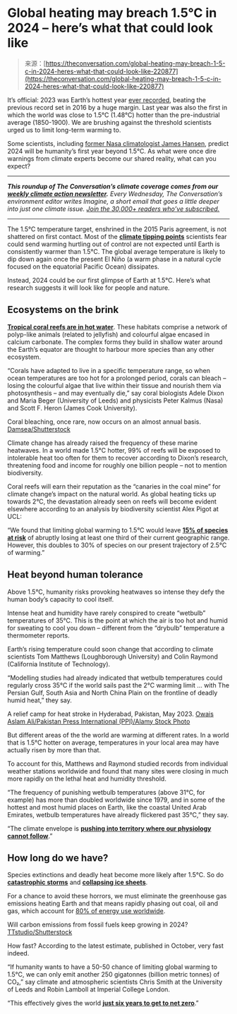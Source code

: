 <!--yml
category: 未分类
date: 2024-05-27 14:44:56
-->

# Global heating may breach 1.5°C in 2024 – here’s what that could look like

> 来源：[https://theconversation.com/global-heating-may-breach-1-5-c-in-2024-heres-what-that-could-look-like-220877](https://theconversation.com/global-heating-may-breach-1-5-c-in-2024-heres-what-that-could-look-like-220877)

It’s official: 2023 was Earth’s hottest year [ever recorded](https://climate.copernicus.eu/copernicus-2023-hottest-year-record), beating the previous record set in 2016 by a huge margin. Last year was also the first in which the world was close to 1.5°C (1.48°C) hotter than the pre-industrial average (1850-1900). We are brushing against the threshold scientists urged us to limit long-term warming to.

Some scientists, including [former Nasa climatologist James Hansen](https://www.theguardian.com/environment/2024/jan/08/global-temperature-over-1-5-c-climate-change), predict 2024 will be humanity’s first year beyond 1.5°C. As what were once dire warnings from climate experts become our shared reality, what can you expect?

* * *

***This roundup of The Conversation’s climate coverage comes from our [weekly climate action newsletter](https://theconversation.com/uk/newsletters/imagine-57?utm_source=TCUK&utm_medium=linkback&utm_campaign=Imagine&utm_content=DontHaveTimeTop).** Every Wednesday, The Conversation’s environment editor writes Imagine, a short email that goes a little deeper into just one climate issue. [Join the 30,000+ readers who’ve subscribed.](https://theconversation.com/uk/newsletters/imagine-57?utm_source=TCUK&utm_medium=linkback&utm_campaign=Imagine&utm_content=DontHaveTimeBottom)*

* * *

The 1.5°C temperature target, enshrined in the 2015 Paris agreement, is not shattered on first contact. Most of the **[climate tipping points](https://theconversation.com/what-el-nino-means-for-the-worlds-perilous-climate-tipping-points-209083)** scientists fear could send warming hurtling out of control are not expected until Earth is consistently warmer than 1.5°C. The global average temperature is likely to dip down again once the present El Niño (a warm phase in a natural cycle focused on the equatorial Pacific Ocean) dissipates.

Instead, 2024 could be our first glimpse of Earth at 1.5°C. Here’s what research suggests it will look like for people and nature.

## Ecosystems on the brink

**[Tropical coral reefs are in hot water](https://theconversation.com/safe-havens-for-coral-reefs-will-be-almost-non-existent-at-1-5-c-of-global-warming-new-study-176084)**. These habitats comprise a network of polyp-like animals (related to jellyfish) and colourful algae encased in calcium carbonate. The complex forms they build in shallow water around the Earth’s equator are thought to harbour more species than any other ecosystem.

“Corals have adapted to live in a specific temperature range, so when ocean temperatures are too hot for a prolonged period, corals can bleach – losing the colourful algae that live within their tissue and nourish them via photosynthesis – and may eventually die,” say coral biologists Adele Dixon and Maria Beger (University of Leeds) and physicists Peter Kalmus (Nasa) and Scott F. Heron (James Cook University).

Coral bleaching, once rare, now occurs on an almost annual basis. [Damsea/Shutterstock](https://www.shutterstock.com/image-photo/coral-bleaching-due-el-nino-pacific-419544148)

Climate change has already raised the frequency of these marine heatwaves. In a world made 1.5°C hotter, 99% of reefs will be exposed to intolerable heat too often for them to recover according to Dixon’s research, threatening food and income for roughly one billion people – not to mention biodiversity.

Coral reefs will earn their reputation as the “canaries in the coal mine” for climate change’s impact on the natural world. As global heating ticks up towards 2°C, the devastation already seen on reefs will become evident elsewhere according to an analysis by biodiversity scientist Alex Pigot at UCL:

“We found that limiting global warming to 1.5°C would leave **[15% of species at risk](https://theconversation.com/climate-change-if-warming-approaches-2-c-a-trickle-of-extinctions-will-become-a-flood-219182)** of abruptly losing at least one third of their current geographic range. However, this doubles to 30% of species on our present trajectory of 2.5°C of warming.”

## Heat beyond human tolerance

Above 1.5°C, humanity risks provoking heatwaves so intense they defy the human body’s capacity to cool itself.

Intense heat and humidity have rarely conspired to create “wetbulb” temperatures of 35°C. This is the point at which the air is too hot and humid for sweating to cool you down – different from the “drybulb” temperature a thermometer reports.

Earth’s rising temperature could soon change that according to climate scientists Tom Matthews (Loughborough University) and Colin Raymond (California Institute of Technology).

“Modelling studies had already indicated that wetbulb temperatures could regularly cross 35°C if the world sails past the 2°C warming limit … with The Persian Gulf, South Asia and North China Plain on the frontline of deadly humid heat,” they say.

A relief camp for heat stroke in Hyderabad, Pakistan, May 2023. [Owais Aslam Ali/Pakistan Press International (PPI)/Alamy Stock Photo](https://www.alamy.com/hyderabad-pakistan-may-18-2023-citizens-are-quenching-their-thirst-by-chilled-water-to-beat-the-heat-of-sun-during-the-hot-day-of-summer-season-at-a-relief-camp-of-heat-stroke-organized-by-social-welfare-organization-at-rashid-minhas-road-in-karachi-on-thursday-may-18-2023-image552192830.html?p=90440)

But different areas of the the world are warming at different rates. In a world that is 1.5°C hotter on average, temperatures in your local area may have actually risen by more than that.

To account for this, Matthews and Raymond studied records from individual weather stations worldwide and found that many sites were closing in much more rapidly on the lethal heat and humidity threshold.

“The frequency of punishing wetbulb temperatures (above 31°C, for example) has more than doubled worldwide since 1979, and in some of the hottest and most humid places on Earth, like the coastal United Arab Emirates, wetbulb temperatures have already flickered past 35°C,” they say.

“The climate envelope is **[pushing into territory where our physiology cannot follow](https://theconversation.com/global-warming-now-pushing-heat-into-territory-humans-cannot-tolerate-138343)**.”

## How long do we have?

Species extinctions and deadly heat become more likely after 1.5°C. So do **[catastrophic storms](https://theconversation.com/climate-change-isnt-just-making-cyclones-worse-its-making-the-floods-they-cause-worse-too-new-research-182789)** and **[collapsing ice sheets](https://theconversation.com/what-will-happen-to-the-greenland-ice-sheet-if-we-miss-our-global-warming-targets-215928)**.

For a chance to avoid these horrors, we must eliminate the greenhouse gas emissions heating Earth and that means rapidly phasing out coal, oil and gas, which account for [80% of energy use worldwide](https://www.eesi.org/topics/fossil-fuels/description#:%7E:text=Overview,percent%20of%20the%20world's%20energy.).

Will carbon emissions from fossil fuels keep growing in 2024? [TTstudio/Shutterstock](https://www.shutterstock.com/image-photo/oil-refinery-factory-silhouette-over-sunset-103959545)

How fast? According to the latest estimate, published in October, very fast indeed.

“If humanity wants to have a 50-50 chance of limiting global warming to 1.5°C, we can only emit another 250 gigatonnes (billion metric tonnes) of CO₂,” say climate and atmospheric scientists Chris Smith at the University of Leeds and Robin Lamboll at Imperial College London.

“This effectively gives the world **[just six years to get to net zero](https://theconversation.com/carbon-budget-for-1-5-c-will-run-out-in-six-years-at-current-emissions-levels-new-research-216459)**.”
